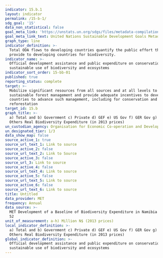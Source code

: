```yaml
---
indicator: 15.b.1
layout: indicator
permalink: /15-b-1/
sdg_goal: '15'
data_non_statistical: false
goal_meta_link: 'https://unstats.un.org/sdgs/files/metadata-compilation/Metadata-Goal-15.pdf '
goal_meta_link_text: United Nations Sustainable Development Goals Metadata (PDF 4.0 MB)
graph_type: line
indicator_definition: >-
  Total ODA flows to developing countries quantify the public effort that donors
  provide to developing countries for biodiversity.
indicator_name: >-
  Official development assistance and public expenditure on conservation and
  sustainable use of biodiversity and ecosystems
indicator_sort_order: 15-bb-01
published: true
reporting_status: complete
target: >-
  Mobilize significant resources from all sources and at all levels to finance
  sustainable forest management and provide adequate incentives to developing
  countries to advance such management, including for conservation and
  reforestation
target_id: 15.b
graph_title: >-
  a) Total and b) Government c) Private d) GEF e) US Gov f) GER Gov g) WWF  h)
  Others Real Biodiversity Expenditure (in 2013 prices)
un_custodian_agency: Organisation for Economic Co-operation and Development (OECD)
un_designated_tier: 1/3
data_show_map: false
source_active_1: true
source_url_text_1: Link to source
source_active_2: false
source_url_text_2: Link to Source
source_active_3: false
source_url_3: Link to source
source_active_4: false
source_url_text_4: Link to source
source_active_5: false
source_url_text_5: Link to source
source_active_6: false
source_url_text_6: Link to source
title: Untitled
data_provider: MET
frequency: Annual
data_source: >-
  MET Development of a Baseline of Biodiversity Expenditure in Namibia 2014, p
  52
unit_of_measurement: a-h) Million N$ (2013 prices)
local_indicator_definition: >-
  a) Total and b) Government c) Private d) GEF e) US Gov f) GER Gov g) WWF  h)
  Others Real Biodiversity Expenditure (in 2013 prices)
global_indicator_definition: >-
  Official development assistance and public expenditure on conservation and
  sustainable use of biodiversity and ecosystems
---
```

